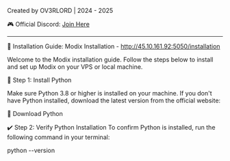 Created by OV3RLORD | 2024 - 2025

🎮 Official Discord: [Join Here](https://discord.gg/EwWZUSR9tM)

----------------------------------------------------------------------------------


📄 Installation Guide: Modix Installation - http://45.10.161.92:5050/installation


Welcome to the Modix installation guide. Follow the steps below to install and set up Modix on your VPS or local machine.

🚀 Step 1: Install Python

Make sure Python 3.8 or higher is installed on your machine.
If you don't have Python installed, download the latest version from the official website:

🔗 Download Python

✔️ Step 2: Verify Python Installation
To confirm Python is installed, run the following command in your terminal:

python --version
